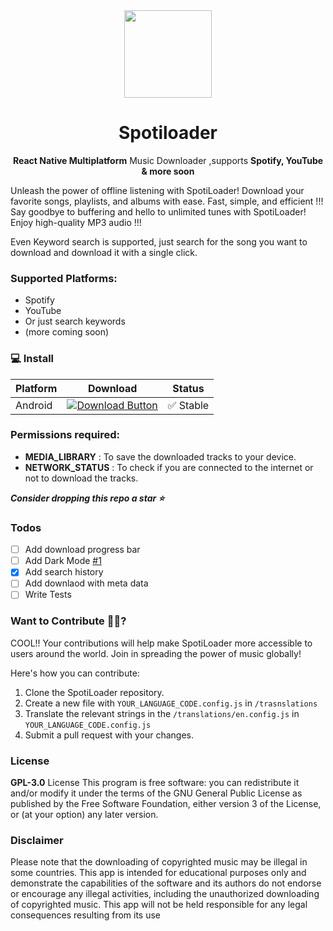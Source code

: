 <div align="center">
<img src="https://raw.githubusercontent.com/jabedzaman/spotiloader/main/assets/icon.png" width="140" height="140" margin="0 auto" />
      <h1>Spotiloader</h1>
    <p>
      <b>React Native Multiplatform</b> Music Downloader ,supports <b>Spotify, YouTube & more soon</b>
  </p>
</div>

Unleash the power of offline listening with SpotiLoader! Download your favorite songs, playlists, and albums with ease. Fast, simple, and efficient !!! Say goodbye to buffering and hello to unlimited tunes with SpotiLoader! Enjoy high-quality MP3 audio !!!

Even Keyword search is supported, just search for the song you want to download and download it with a single click.

### Supported Platforms:

- Spotify
- YouTube
- Or just search keywords
- (more coming soon)


### 💻 Install 

| Platform | Download | Status |
|----------|----------|--------|
| Android    |[![Download Button](https://img.shields.io/github/v/release/jabedzaman/spotiloader?color=7885FF&label=Android-Apk&logo=android&style=for-the-badge)](https://github.com/jabedzaman/spotiloader/releases)| ✅ Stable | 


### Permissions required:

- **MEDIA_LIBRARY** : To save the downloaded tracks to your device.
- **NETWORK_STATUS** : To check if you are connected to the internet or not to download the tracks.

***Consider dropping this repo a star ⭐***

### Todos 

- [ ] Add download progress bar
- [ ] Add Dark Mode [#1](https://github.com/jabedzaman/spotiloader/issues/1)
- [x] Add search history
- [ ] Add downlaod with meta data
- [ ] Write Tests

### Want to Contribute 🙋‍♂️?
COOL!! Your contributions will help make SpotiLoader more accessible to users around the world. Join in spreading the power of music globally!

Here's how you can contribute:

1. Clone the SpotiLoader repository.
2. Create a new file with `YOUR_LANGUAGE_CODE.config.js` in `/trasnslations`
3. Translate the relevant strings in the `/translations/en.config.js` in `YOUR_LANGUAGE_CODE.config.js`
4. Submit a pull request with your changes.


### License 

**GPL-3.0** License This program is free software: you can redistribute it and/or modify it under the terms of the GNU General Public License as published by the Free Software Foundation, either version 3 of the License, or (at your option) any later version.

### Disclaimer
Please note that the downloading of copyrighted music may be illegal in some countries. This app is intended for educational purposes only and demonstrate the capabilities of the software and its authors do not endorse or encourage any illegal activities, including the unauthorized downloading of copyrighted music. This app will not be held responsible for any legal consequences resulting from its use
